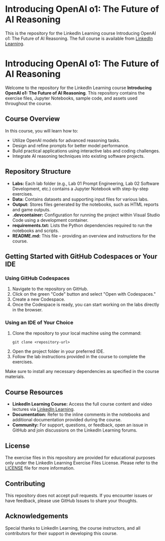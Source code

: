 # Introducing OpenAI o1: The Future of AI Reasoning
This is the repository for the LinkedIn Learning course Introducing OpenAI o1: The Future of AI Reasoning. The full course is available from [LinkedIn Learning][lil-course-url].

# Introducing OpenAI o1: The Future of AI Reasoning

Welcome to the repository for the LinkedIn Learning course **Introducing OpenAI o1: The Future of AI Reasoning**. This repository contains the exercise files, Jupyter Notebooks, sample code, and assets used throughout the course.

## Course Overview

In this course, you will learn how to:
- Utilize OpenAI models for advanced reasoning tasks.
- Design and refine prompts for better model performance.
- Build practical applications using interactive labs and coding challenges.
- Integrate AI reasoning techniques into existing software projects.

## Repository Structure

- **Labs:** Each lab folder (e.g., Lab 01 Prompt Engineering, Lab 02 Software Development, etc.) contains a Jupyter Notebook with step-by-step exercises.
- **Data:** Contains datasets and supporting input files for various labs.
- **Output:** Stores files generated by the notebooks, such as HTML reports and game outputs.
- **.devcontainer:** Configuration for running the project within Visual Studio Code using a development container.
- **requirements.txt:** Lists the Python dependencies required to run the notebooks and scripts.
- **README.md:** This file – providing an overview and instructions for the course.


## Getting Started with GitHub Codespaces or Your IDE

### Using GitHub Codespaces
1. Navigate to the repository on GitHub.
2. Click on the green "Code" button and select "Open with Codespaces."
3. Create a new Codespace.
4. Once the Codespace is ready, you can start working on the labs directly in the browser.

### Using an IDE of Your Choice
1. Clone the repository to your local machine using the command:
   ```
   git clone <repository-url>
   ```
2. Open the project folder in your preferred IDE.
3. Follow the lab instructions provided in the course to complete the exercises.

Make sure to install any necessary dependencies as specified in the course materials.

## Course Resources

- **LinkedIn Learning Course:** Access the full course content and video lectures via [LinkedIn Learning][lil-course-url].
- **Documentation:** Refer to the inline comments in the notebooks and additional documentation provided during the course.
- **Community:** For support, questions, or feedback, open an issue in GitHub and join discussions on the LinkedIn Learning forums.

## License

The exercise files in this repository are provided for educational purposes only under the LinkedIn Learning Exercise Files License. Please refer to the [LICENSE](./LICENSE) file for more information.

## Contributing

This repository does not accept pull requests. If you encounter issues or have feedback, please use GitHub Issues to share your thoughts.

## Acknowledgements

Special thanks to LinkedIn Learning, the course instructors, and all contributors for their support in developing this course.

[lil-course-url]: https://www.linkedin.com/learning/